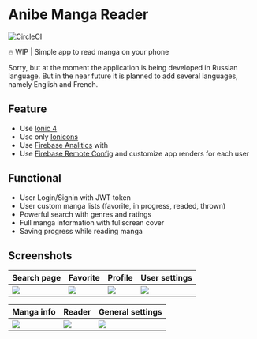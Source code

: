 # Anibe Manga Reader

[![CircleCI](https://circleci.com/gh/deissh/anibe.app/tree/master.svg?style=svg&circle-token=aba99847bae43629ad4c7cd71cf33bd98bafaf5a)](https://circleci.com/gh/deissh/anibe.app/tree/master)

:fire: WIP | Simple app to read manga on your phone

Sorry, but at the moment the application is being developed in Russian language. But in the near future it is planned to add several languages, namely English and French.

## Feature

* Use [Ionic 4](https://ionicframework.com/)
* Use only [Ionicons](https://ionicons.com/)
* Use [Firebase Analitics](https://firebase.google.com/products/analytics/) with 
* Use [Firebase Remote Config](https://firebase.google.com/products/remote-config/) and customize app renders for each user

## Functional

* User Login/Signin with JWT token
* User custom manga lists (favorite, in progress, readed, thrown)
* Powerful search with genres and ratings
* Full manga information with fullscrean cover
* Saving progress while reading manga

## Screenshots

| Search page  | Favorite  | Profile | User settings  |
| - | - | - | - |
| ![](https://i.imgur.com/ZrhpFFu.png)  | ![](https://i.imgur.com/KdDSQE7.png)  | ![](https://i.imgur.com/7vW1x8U.png) |  ![](https://i.imgur.com/Ss9yiP0.png)  |

| Manga info  | Reader  | General settings |
| - | - | - |
| ![](https://i.imgur.com/YaF9PLK.png)  | ![](https://i.imgur.com/h2WJ2n9.png)  | ![](https://i.imgur.com/FCHVEbI.png) |

